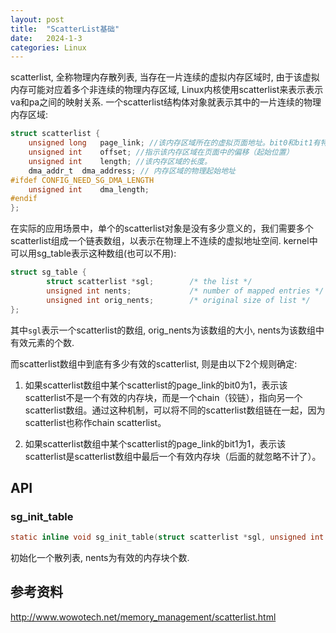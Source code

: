 ```yaml
---
layout: post
title:  "ScatterList基础"
date:   2024-1-3
categories: Linux
---
```

scatterlist, 全称物理内存散列表, 当存在一片连续的虚拟内存区域时, 由于该虚拟内存可能对应着多个非连续的物理内存区域, Linux内核使用scatterlist来表示表示va和pa之间的映射关系. 一个scatterlist结构体对象就表示其中的一片连续的物理内存区域:

```c
struct scatterlist {
	unsigned long	page_link; //该内存区域所在的虚拟页面地址。bit0和bit1有特殊用途（可参考后面的介绍），因此要求page最低4字节对齐
	unsigned int	offset; //指示该内存区域在页面中的偏移（起始位置）
	unsigned int	length; //该内存区域的长度。
	dma_addr_t	dma_address; // 内存区域的物理起始地址
#ifdef CONFIG_NEED_SG_DMA_LENGTH
	unsigned int	dma_length;
#endif
};
```

在实际的应用场景中，单个的scatterlist对象是没有多少意义的，我们需要多个scatterlist组成一个链表数组，以表示在物理上不连续的虚拟地址空间. kernel中可以用sg_table表示这种数组(也可以不用): 

```c
struct sg_table {
        struct scatterlist *sgl;        /* the list */
        unsigned int nents;             /* number of mapped entries */
        unsigned int orig_nents;        /* original size of list */
};
```

其中`sgl`表示一个scatterlist的数组, orig_nents为该数组的大小, nents为该数组中有效元素的个数. 

而scatterlist数组中到底有多少有效的scatterlist, 则是由以下2个规则确定:

1. 如果scatterlist数组中某个scatterlist的page_link的bit0为1，表示该scatterlist不是一个有效的内存块，而是一个chain（铰链），指向另一个scatterlist数组。通过这种机制，可以将不同的scatterlist数组链在一起，因为scatterlist也称作chain scatterlist。

2. 如果scatterlist数组中某个scatterlist的page_link的bit1为1，表示该scatterlist是scatterlist数组中最后一个有效内存块（后面的就忽略不计了）。

## API

### sg_init_table

```c
static inline void sg_init_table(struct scatterlist *sgl, unsigned int nents)
```

初始化一个散列表, nents为有效的内存块个数.

## 参考资料

http://www.wowotech.net/memory_management/scatterlist.html